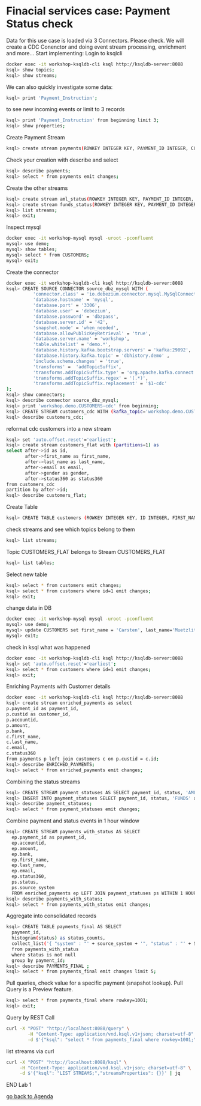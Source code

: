 # Finacial services case: Payment Status check
Data for this use case is loaded via 3 Connectors. Please check.
We will create a CDC Conenctor and doing event stream processing, enrichment and more...
Start implementing: Login to ksqlcli
```bash
docker exec -it workshop-ksqldb-cli ksql http://ksqldb-server:8088
ksql> show topics;
ksql> show streams;
```
We can also quickly investigate some data:
```bash
ksql> print 'Payment_Instruction';
```
to see new incoming events or limit to 3 records
```bash
ksql> print 'Payment_Instruction' from beginning limit 3;
ksql> show properties;
```
Create Payment Stream
```bash
ksql> create stream payments(ROWKEY INTEGER KEY, PAYMENT_ID INTEGER, CUSTID INTEGER, ACCOUNTID INTEGER, AMOUNT BIGINT, BANK VARCHAR) with(kafka_topic='Payment_Instruction', value_format='avro');
```
Check your creation with describe and select
```bash
ksql> describe payments;
ksql> select * from payments emit changes;
```
Create the other streams
```bash
ksql> create stream aml_status(ROWKEY INTEGER KEY, PAYMENT_ID INTEGER, BANK VARCHAR, STATUS VARCHAR) with(kafka_topic='AML_Status', value_format='avro');
ksql> create stream funds_status(ROWKEY INTEGER KEY, PAYMENT_ID INTEGER, REASON_CODE VARCHAR, STATUS VARCHAR) with(kafka_topic='Funds_Status', value_format='avro');
ksql> list streams;
ksql> exit;
```
Inspect mysql
```bash
docker exec -it workshop-mysql mysql -uroot -pconfluent
mysql> use demo;
mysql> show tables;
mysql> select * from CUSTOMERS;
mysql> exit;
```
Create the connector
```bash
docker exec -it workshop-ksqldb-cli ksql http://ksqldb-server:8088
ksql> CREATE SOURCE CONNECTOR source_dbz_mysql WITH (
          'connector.class' = 'io.debezium.connector.mysql.MySqlConnector',
          'database.hostname' = 'mysql',
          'database.port' = '3306',
          'database.user' = 'debezium',
          'database.password' = 'dbzpass',
          'database.server.id' = '42',
          'snapshot.mode' = 'when_needed',
          'database.allowPublicKeyRetrieval' = 'true',
          'database.server.name' = 'workshop',
          'table.whitelist' = 'demo.*',
          'database.history.kafka.bootstrap.servers' = 'kafka:29092',
          'database.history.kafka.topic' = 'dbhistory.demo' ,
          'include.schema.changes' = 'true',
          'transforms' =  'addTopicSuffix',
          'transforms.addTopicSuffix.type' = 'org.apache.kafka.connect.transforms.RegexRouter',
          'transforms.addTopicSuffix.regex' = '(.*)',
          'transforms.addTopicSuffix.replacement' = '$1-cdc'
);
ksql> show connectors;
ksql> describe connector source_dbz_mysql;
ksql> print 'workshop.demo.CUSTOMERS-cdc' from beginning;
ksql> CREATE STREAM customers_cdc WITH (kafka_topic='workshop.demo.CUSTOMERS-cdc', value_format='avro');
ksql> describe customers_cdc;
```
reformat cdc customers into a new stream
```bash
ksql> set 'auto.offset.reset'='earliest';
ksql> create stream customers_flat with (partitions=1) as
select after->id as id,
       after->first_name as first_name,
       after->last_name as last_name,
       after->email as email,
       after->gender as gender,
       after->status360 as status360
from customers_cdc
partition by after->id;
ksql> describe customers_flat;
```
Create Table
```bash
ksql> CREATE TABLE customers (ROWKEY INTEGER KEY, ID INTEGER, FIRST_NAME VARCHAR, LAST_NAME VARCHAR, EMAIL VARCHAR, GENDER VARCHAR, STATUS360 VARCHAR) WITH(kafka_topic='CUSTOMERS_FLAT', value_format='avro', key='ID');
```
check streams and see which topics belong to them
```bash
ksql> list streams;
```
Topic CUSTOMERS_FLAT belongs to Stream CUSTOMERS_FLAT
```bash
ksql> list tables;
```
Select new table
```bash
ksql> select * from customers emit changes;
ksql> select * from customers where id=1 emit changes;
ksql> exit;
```
change data in DB
```bash
docker exec -it workshop-mysql mysql -uroot -pconfluent
mysql> use demo;
mysql> update CUSTOMERS set first_name = 'Carsten', last_name='Muetzlitz' where id = 1;
mysql> exit;
```
check in ksql what was happened
```bash
docker exec -it workshop-ksqldb-cli ksql http://ksqldb-server:8088
ksql> set 'auto.offset.reset'='earliest';
ksql> select * from customers where id=1 emit changes;
ksql> exit;
```
Enriching Payments with Customer details
```bash
docker exec -it workshop-ksqldb-cli ksql http://ksqldb-server:8088
ksql> create stream enriched_payments as select
p.payment_id as payment_id,
p.custid as customer_id,
p.accountid,
p.amount,
p.bank,
c.first_name,
c.last_name,
c.email,
c.status360
from payments p left join customers c on p.custid = c.id;
ksql> describe ENRICHED_PAYMENTS;
ksql> select * from enriched_payments emit changes;
```
Combining the status streams
```bash
ksql> CREATE STREAM payment_statuses AS SELECT payment_id, status, 'AML' as source_system FROM aml_status;
ksql> INSERT INTO payment_statuses SELECT payment_id, status, 'FUNDS' as source_system FROM funds_status;
ksql> describe payment_statuses;
ksql> select * from payment_statuses emit changes;
```
Combine payment and status events in 1 hour window
```bash
ksql> CREATE STREAM payments_with_status AS SELECT
  ep.payment_id as payment_id,
  ep.accountid,
  ep.amount,
  ep.bank,
  ep.first_name,
  ep.last_name,
  ep.email,
  ep.status360,
  ps.status,
  ps.source_system
  FROM enriched_payments ep LEFT JOIN payment_statuses ps WITHIN 1 HOUR ON ep.payment_id = ps.payment_id ;
ksql> describe payments_with_status;
ksql> select * from payments_with_status emit changes;
```
Aggregate into consolidated records
```bash
ksql> CREATE TABLE payments_final AS SELECT
  payment_id,
  histogram(status) as status_counts,
  collect_list('{ "system" : "' + source_system + '", "status" : "' + STATUS + '"}') as service_status_list
  from payments_with_status
  where status is not null
  group by payment_id;
ksql> describe PAYMENTS_FINAL ;
ksql> select * from payments_final emit changes limit 5;
```
Pull queries, check value for a specific payment (snapshot lookup). Pull Query is a Preview feature.
```bash
ksql> select * from payments_final where rowkey=1001;
ksql> exit;
```
Query by REST Call
```bash
curl -X "POST" "http://localhost:8088/query" \
        -H "Content-Type: application/vnd.ksql.v1+json; charset=utf-8" \
        -d $'{"ksql": "select * from payments_final where rowkey=1001;","streamsProperties": {}}' | jq
```
list streams via curl
```bash
curl -X "POST" "http://localhost:8088/ksql" \
     -H "Content-Type: application/vnd.ksql.v1+json; charset=utf-8" \
     -d $'{"ksql": "LIST STREAMS;","streamsProperties": {}}' | jq        
```

END Lab 1 


[go back to Agenda](https://github.com/ora0600/confluent-ksqldb-hands-on-workshop/blob/master/README.md#hands-on-agenda-and-labs)
